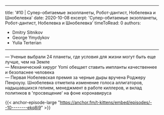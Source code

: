 
---
title: '#10 | Супер-обитаемые экзопланеты, Робот-дантист, Нобелевка и Шнобелевка'
date: 2020-10-08
excerpt: 'Супер-обитаемые экзопланеты, Робот-дантист, Нобелевка и Шнобелевка'
timeToRead: 0
authors:
  - Dmitry Sitnikov
  - George Ymydykov
  - Yulia Terterian
---

— Ученые выбрали 24 планеты, где условия для жизни могут быть еще лучше, чем на Земле<br/>
— Механический хирург Yomi обещает ставить импланты качественнее и безопаснее человека<br/>
— Первая Нобелевская премия за черные дыры вручена Роджеру Пенроузу. Шнобелевка отметила изменение голоса аллигаторов, надышавшихся гелием, менеджмент в работе киллеров, и вклад политиков в 'просвещение' на фоне коронавируса

{{< anchor-episode-large "https://anchor.fm/t-kittens/embed/episodes/--10--------ekq8i9" >}}
